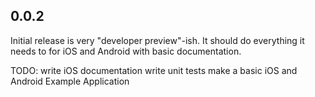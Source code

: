 ## 0.0.2

Initial release is very "developer preview"-ish.  It should do everything it needs to for iOS and Android with basic documentation.

TODO:
write iOS documentation
write unit tests
make a basic iOS and Android Example Application

